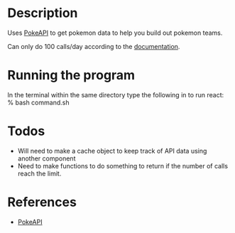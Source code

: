 # Description
Uses [PokeAPI](https://pokeapi.co/) to get pokemon data to help you build out pokemon teams.

Can only do 100 calls/day according to the [documentation](https://pokeapi.co/docs/graphql).

# Running the program
In the terminal within the same directory type the following in to run react:
% bash command.sh

# Todos
* Will need to make a cache object to keep track of API data using another component
* Need to make functions to do something to return if the number of calls reach the limit.

# References
* [PokeAPI](https://pokeapi.co/)
